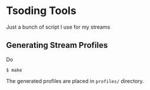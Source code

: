 # Tsoding Tools #

Just a bunch of script I use for my streams

## Generating Stream Profiles ##

Do

    $ make

The generated profiles are placed in `profiles/` directory.
